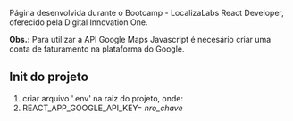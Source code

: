 Página desenvolvida durante o Bootcamp - LocalizaLabs React Developer, oferecido pela Digital Innovation One.

**Obs.:** Para utilizar a API Google Maps Javascript é necesário criar uma conta de faturamento na plataforma do Google.

<h2>Init do projeto</h2>

1. criar arquivo '.env' na raiz do projeto, onde:
2. REACT_APP_GOOGLE_API_KEY= <i>nro_chave</i>
